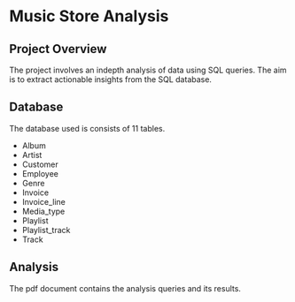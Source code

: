 # Music Store Analysis
## Project Overview
The project involves an indepth analysis of data using SQL queries. The aim is to extract actionable insights from the SQL database.

## Database
The database used is consists of 11 tables. 
- Album
- Artist
- Customer
- Employee
- Genre
- Invoice
- Invoice_line
- Media_type
- Playlist
- Playlist_track
- Track

## Analysis
The pdf document contains the analysis queries and its results.

  
